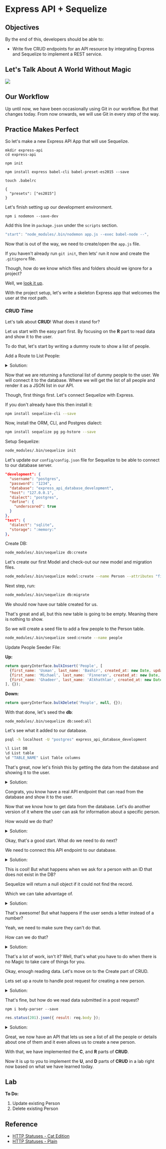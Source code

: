 # Express API + Sequelize

## Objectives

By the end of this, developers should be able to:

- Write five CRUD endpoints for an API resource by integrating Express and Sequelize to 
  implement a REST service.

## Let's Talk About A World Without Magic

![](./from-scratch.jpg)

## Our Workflow

Up until now, we have been occasionally using Git in our workflow. But that changes today. From now onwards, we will use Git in every step of the way.

## Practice Makes Perfect

So let's make a new Express API App that will use Sequelize.

```
mkdir express-api
cd express-api
```

```
npm init
```

```
npm install express babel-cli babel-preset-es2015 --save
```

```
touch .babelrc
```

```
{
  "presets": ["es2015"]
}
```

Let's finish setting up our development environment.

```
npm i nodemon --save-dev
```

Add this line in `package.json` under the `scripts` section.

```javascript
"start": "node_modules/.bin/nodemon app.js --exec babel-node --",
```

Now that is out of the way, we need to create/open the `app.js` file.

If you haven't already run `git init`, then lets' run it now and create the `.gitignore` file.

Though, how do we know which files and folders should we ignore for a project?

Well, we [look it up](https://www.gitignore.io/).

With the project setup, let's write a skeleton Express app that welcomes the user at the root path.

### CRUD _Time_

Let's talk about **CRUD**! What does it stand for?

Let us start with the easy part first. By focusing on the **R** part to read data and show it to the user.

To do that, let's start by writing a dummy route to show a list of people.

Add a Route to List People:

<details>
  <summary>Solution:</summary>

```javascript
const people = [
  {firstName: 'Usman', lastName: 'Bashir'},
  {firstName: 'Michael', lastName: 'Finneran'},
  {firstName: 'Ghadeer', lastName: 'Alkhathlan'},
];

app.get('/api/people', (req, res) => {
  res.status(200).json({ people: people });
});
```
</details>

Now that we are returning a functional list of dummy people to the user. We will connect it to the database. Where we will get the list of all people and render it as a JSON list in our API.

Though, first things first. Let's connect Sequelize with Express.

If you don't already have this then install it:

```bash
npm install sequelize-cli --save
```

Now, install the ORM, CLI, and Postgres dialect:

```bash
npm install sequelize pg pg-hstore --save
```

Setup Sequelize:

```bash
node_modules/.bin/sequelize init
```

Let's update our `config/config.json` file for Sequelize to be able to connect to our database server.

```json
"development": {
  "username": "postgres",
  "password": "1234",
  "database": "express_api_database_development",
  "host": "127.0.0.1",
  "dialect": "postgres",
  "define": {
    "underscored": true
  }
},
"test": {
  "dialect": "sqlite",
  "storage": ":memory:"
},
```

Create DB:

```bash
node_modules/.bin/sequelize db:create
```

Let's create our first Model and check-out our new model and migration files.

```bash
node_modules/.bin/sequelize model:create --name Person --attributes "first_name:string, last_name:string"
```

Next step, run:

```bash
node_modules/.bin/sequelize db:migrate
```

We should now have our table created for us.

That's great and all, but this new table is going to be empty. Meaning there is nothing to show.

So we will create a seed file to add a few people to the Person table.

```bash
node_modules/.bin/sequelize seed:create --name people
```

Update People Seeder File:

**Up:**

```javascript
return queryInterface.bulkInsert('People', [
  {first_name: 'Usman', last_name: 'Bashir', created_at: new Date, updated_at: new Date},
  {first_name: 'Michael', last_name: 'Finneran', created_at: new Date, updated_at: new Date},
  {first_name: 'Ghadeer', last_name: 'Alkhathlan', created_at: new Date, updated_at: new Date},
], {});
```

**Down:**

```javascript
return queryInterface.bulkDelete('People', null, {});
```

With that done, let's seed the **db**:

```node_modules/.bin/sequelize db:seed:all```

Let's see what it added to our database.

```bash
psql -h localhost -U "postgres" express_api_database_development

\l List DB
\d List table
\d "TABLE_NAME" List Table columns
```

That's great, now let's finish this by getting the data from the database and showing it to the user.

<details>
  <summary>Solution:</summary>

```javascript
import models from './models';

app.get('/api/people', (req, res) => {
  models.Person.findAll()
    .then(people => {
      res.status(200).json({ people: people });
    })
    .catch(e => console.log(e));
});
```
</details>

Congrats, you know have a real API endpoint that can read from the database and show it to the user.

Now that we know how to get data from the database. Let's do another version of it where the user can ask for information about a specific person.

How would we do that?

<details>
  <summary>Solution:</summary>

```javascript
app.get('/api/people/:id', (req, res) => {
  res.status(200).json({ user_id: req.params.id });
});
```
</details>

Okay, that's a good start. What do we need to do next?

We need to connect this API endpoint to our database.

<details>
  <summary>Solution:</summary>

```javascript
app.get('/api/people/:id', (req, res) => {
  models.Person.findByPk(req.params.id).then(person => {
    res.status(200).json({ person: person });
  })
  .catch(e => console.log(e));
});
```
</details>

This is cool! But what happens when we ask for a person with an ID that does not exist in the DB?

Sequelize will return a null object if it could not find the record.

Which we can take advantage of.

<details>
  <summary>Solution:</summary>

```javascript
app.get('/api/people/:id', (req, res) => {
  models.Person.findByPk(req.params.id).then(person => {
    if(person !== null) {
      res.status(200).json({ person: person });
    } else {
      res.status(404).json({ error: 'Person Not Found'});
    }
  })
  .catch(e => console.log(e));
});
```
</details>

That's awesome! But what happens if the user sends a letter instead of a number?

Yeah, we need to make sure they can't do that.

How can we do that?

<details>
  <summary>Solution:</summary>

```javascript
app.get('/api/people/:id', (req, res) => {
  if(!isNaN(req.params.id)) {
    models.Person.findByPk(req.params.id).then(person => {
      if(person !== null) {
        res.status(200).json({ person: person });
      } else {
        res.status(404).json({ error: 'Person Not Found'});
      }
    })
    .catch(e => console.log(e));
  } else {
    res.status(406).json({ error: 'Invalid ID' })
  }
});
```
</details>

That's a lot of work, isn't it? Well, that's what you have to do when there is no Magic to take care of things for you.

Okay, enough reading data. Let's move on to the Create part of CRUD.

Lets set up a route to handle post request for creating a new person.

<details>
  <summary>Solution:</summary>

```javascript
app.post('/api/person', (req, res) => {
  res.status(201).json({ result: 'Working...' });
});
```
</details>

That's fine, but how do we read data submitted in a post request?

```
npm i body-parser --save
```

```javascript
res.status(201).json({ result: req.body });
```

<details>
  <summary>Solution:</summary>

```javascript
app.post('/api/person', (req, res) => {
  models.Person.create(req.body).then(person => {
    res.status(201).json({ person: person });
  })
  .catch(e => console.log(e));
});
```
</details>

Great, we now have an API that lets us see a list of all the people or details about one of them and it even allows us to create a new person.

With that, we have implemented the **C**, and **R** parts of **CRUD**.

Now it is up to you to implement the **U**, and **D** parts of **CRUD** in a lab right now based on what we have learned today.

## Lab

**To Do:**

1. Update existing Person
1. Delete existing Person

## Reference

- [HTTP Statuses - Cat Edition](https://http.cat/)
- [HTTP Statuses - Plain](https://httpstatuses.com/)
